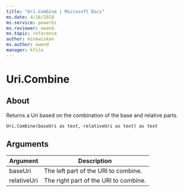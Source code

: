 ```yaml
---
title: "Uri.Combine | Microsoft Docs"
ms.date: 4/16/2018
ms.service: powerbi
ms.reviewer: owend
ms.topic: reference
author: minewiskan
ms.author: owend
manager: kfile
---
```

# Uri.Combine

  
## About  
Returns a Uri based on the combination of the base and relative parts.  
  
```  
Uri.Combine(baseUri as text, relativeUri as text) as text  
```  
  
## Arguments  
  
|Argument|Description|  
|------------|---------------|  
|baseUri|The left part of the URI to combine.|  
|relativeUri|The right part of the URI to combine.|  
  
